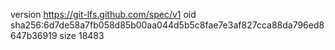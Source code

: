 version https://git-lfs.github.com/spec/v1
oid sha256:6d7de58a7fb058d85b00aa044d5b5c8fae7e3af827cca88da796ed8647b36919
size 18483
